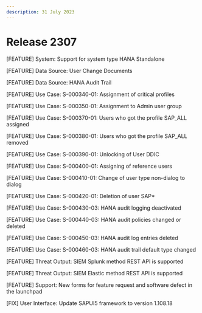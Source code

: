 ```yaml
---
description: 31 July 2023
---
```


# Release 2307

\[FEATURE] System: Support for system type HANA Standalone

\[FEATURE] Data Source: User Change Documents

\[FEATURE] Data Source: HANA Audit Trail

\[FEATURE] Use Case: S-000340-01: Assignment of critical profiles

\[FEATURE] Use Case: S-000350-01: Assignment to Admin user group

\[FEATURE] Use Case: S-000370-01: Users who got the profile SAP\_ALL assigned

\[FEATURE] Use Case: S-000380-01: Users who got the profile SAP\_ALL removed

\[FEATURE] Use Case: S-000390-01: Unlocking of User DDIC

\[FEATURE] Use Case: S-000400-01: Assigning of reference users

\[FEATURE] Use Case: S-000410-01: Change of user type non-dialog to dialog

\[FEATURE] Use Case: S-000420-01: Deletion of user SAP\*

\[FEATURE] Use Case: S-000430-03: HANA audit logging deactivated

\[FEATURE] Use Case: S-000440-03: HANA audit policies changed or deleted

\[FEATURE] Use Case: S-000450-03: HANA audit log entries deleted

\[FEATURE] Use Case: S-000460-03: HANA audit trail default type changed

\[FEATURE] Threat Output: SIEM Splunk method REST API is supported

\[FEATURE] Threat Output: SIEM Elastic method REST API is supported

\[FEATURE] Support: New forms for feature request and software defect in the launchpad

\[FIX] User Interface: Update SAPUI5 framework to version 1.108.18
